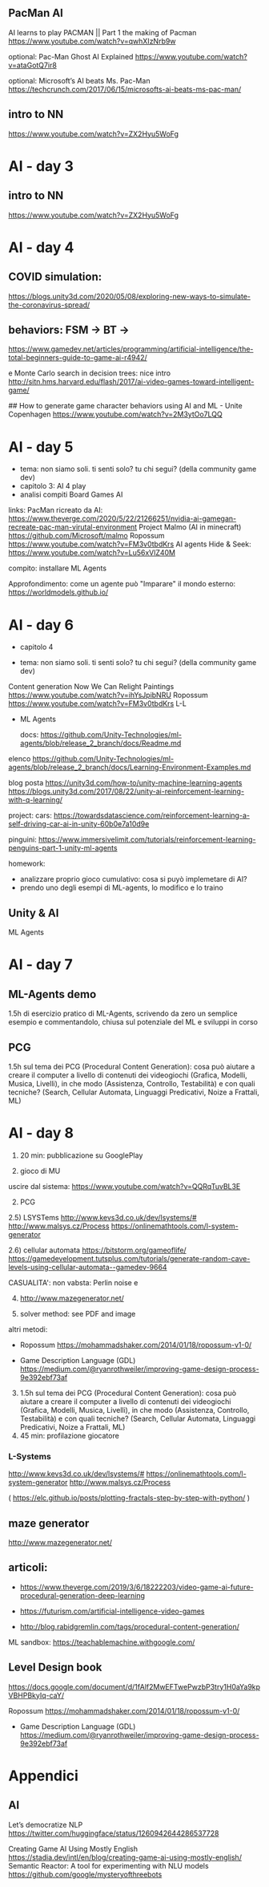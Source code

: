
## PacMan AI

AI learns to play PACMAN || Part 1 the making of Pacman
https://www.youtube.com/watch?v=qwhXIzNrb9w

optional:
Pac-Man Ghost AI Explained
https://www.youtube.com/watch?v=ataGotQ7ir8

optional:
Microsoft’s AI beats Ms. Pac-Man
https://techcrunch.com/2017/06/15/microsofts-ai-beats-ms-pac-man/


## intro to NN
https://www.youtube.com/watch?v=ZX2Hyu5WoFg


# AI - day 3

## intro to NN
https://www.youtube.com/watch?v=ZX2Hyu5WoFg

# AI - day 4

## COVID simulation:
https://blogs.unity3d.com/2020/05/08/exploring-new-ways-to-simulate-the-coronavirus-spread/


## behaviors: FSM -> BT -> 
https://www.gamedev.net/articles/programming/artificial-intelligence/the-total-beginners-guide-to-game-ai-r4942/

e Monte Carlo search in decision trees:
nice intro
http://sitn.hms.harvard.edu/flash/2017/ai-video-games-toward-intelligent-game/

## How to generate game character behaviors using AI and ML - Unite Copenhagen
https://www.youtube.com/watch?v=2M3ytOo7LQQ


# AI - day 5
- tema: non siamo soli. ti senti solo? tu chi segui? (della community game dev)
- capitolo 3: AI 4 play
- analisi compiti Board Games AI

links:
PacMan ricreato da AI: https://www.theverge.com/2020/5/22/21266251/nvidia-ai-gamegan-recreate-pac-man-virutal-environment
Project Malmo (AI in minecraft) https://github.com/Microsoft/malmo
Ropossum https://www.youtube.com/watch?v=FM3v0tbdKrs
AI agents Hide & Seek: https://www.youtube.com/watch?v=Lu56xVlZ40M

compito: installare ML Agents

Approfondimento: come un agente può "Imparare" il mondo esterno: https://worldmodels.github.io/

# AI - day 6
- capitolo 4

- tema: non siamo soli. ti senti solo? tu chi segui? (della community game dev)

Content generation
Now We Can Relight Paintings https://www.youtube.com/watch?v=ihYsJpibNRU
Ropossum https://www.youtube.com/watch?v=FM3v0tbdKrs
L-L

- ML Agents
  
  docs: https://github.com/Unity-Technologies/ml-agents/blob/release_2_branch/docs/Readme.md

elenco 
https://github.com/Unity-Technologies/ml-agents/blob/release_2_branch/docs/Learning-Environment-Examples.md

  blog posta
  https://unity3d.com/how-to/unity-machine-learning-agents
  https://blogs.unity3d.com/2017/08/22/unity-ai-reinforcement-learning-with-q-learning/


project:
cars: https://towardsdatascience.com/reinforcement-learning-a-self-driving-car-ai-in-unity-60b0e7a10d9e

pinguini: https://www.immersivelimit.com/tutorials/reinforcement-learning-penguins-part-1-unity-ml-agents


homework:
- analizzare proprio gioco cumulativo: cosa si puyò implemetare di AI?
- prendo uno degli esempi di ML-agents, lo modifico e lo traino

## Unity & AI
   ML Agents

# AI - day 7

## ML-Agents demo
1.5h di esercizio pratico di ML-Agents, scrivendo da zero un semplice esempio e commentandolo, chiusa sul potenziale del ML e sviluppi in corso

## PCG
1.5h sul tema dei PCG (Procedural Content Generation): cosa può aiutare a creare il computer a livello di contenuti dei videogiochi (Grafica, Modelli, Musica, Livelli), in che modo (Assistenza, Controllo, Testabilità) e con quali tecniche? (Search, Cellular Automata, Linguaggi Predicativi, Noize a Frattali, ML)


# AI - day 8

1) 20 min: pubblicazione su GooglePlay

2) gioco di MU

uscire dal sistema: https://www.youtube.com/watch?v=QQRqTuvBL3E

2) PCG

2.5) LSYSTems
http://www.kevs3d.co.uk/dev/lsystems/#
http://www.malsys.cz/Process
https://onlinemathtools.com/l-system-generator


2.6) cellular automata 
https://bitstorm.org/gameoflife/
https://gamedevelopment.tutsplus.com/tutorials/generate-random-cave-levels-using-cellular-automata--gamedev-9664

CASUALITA': non vabsta: Perlin noise e 

4) http://www.mazegenerator.net/

5) solver method: see PDF and image

altri metodi:
- Ropossum
https://mohammadshaker.com/2014/01/18/ropossum-v1-0/

- Game Description Language (GDL)
https://medium.com/@ryanrothweiler/improving-game-design-process-9e392ebf73af



3) 1.5h sul tema dei PCG (Procedural Content Generation): cosa può aiutare a creare il computer a livello di contenuti dei videogiochi (Grafica, Modelli, Musica, Livelli), in che modo (Assistenza, Controllo, Testabilità) e con quali tecniche? (Search, Cellular Automata, Linguaggi Predicativi, Noize a Frattali, ML)
4) 45 min: profilazione giocatore

### L-Systems
http://www.kevs3d.co.uk/dev/lsystems/#
https://onlinemathtools.com/l-system-generator
http://www.malsys.cz/Process

( https://elc.github.io/posts/plotting-fractals-step-by-step-with-python/ )

## maze generator
http://www.mazegenerator.net/

## articoli:
- https://www.theverge.com/2019/3/6/18222203/video-game-ai-future-procedural-generation-deep-learning
- https://futurism.com/artificial-intelligence-video-games

- http://blog.rabidgremlin.com/tags/procedural-content-generation/

ML sandbox:
https://teachablemachine.withgoogle.com/

## Level Design book
https://docs.google.com/document/d/1fAlf2MwEFTwePwzbP3try1H0aYa9kpVBHPBkyIq-caY/

Ropossum
https://mohammadshaker.com/2014/01/18/ropossum-v1-0/

- Game Description Language (GDL)
https://medium.com/@ryanrothweiler/improving-game-design-process-9e392ebf73af


# Appendici
## AI
Let’s democratize NLP
https://twitter.com/huggingface/status/1260942644286537728

Creating Game AI Using Mostly English
https://stadia.dev/intl/en/blog/creating-game-ai-using-mostly-english/
Semantic Reactor: A tool for experimenting with NLU models
https://github.com/google/mysteryofthreebots

